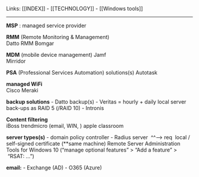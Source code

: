 Links: [[INDEX]] - [[TECHNOLOGY]] - [[Windows tools]]

--- 

**MSP** : managed service provider 

**RMM** (Remote Monitoring & Management)  
Datto RMM
Bomgar


**MDM** (mobile device management)
Jamf  
Mirridor

  
**PSA** (Professional Services Automation) solutions(s)
Autotask

  

**managed WiFi**  
Cisco Meraki

  

**backup solutions**
\- Datto backup(s)
\- Veritas = hourly + daily local server back-ups as RAID 5 (/RAID 10)
\- Intronis

  

**Content filtering**  
iBoss
trendmicro (email, WIN, )
apple classroom

  

**server types(s)**
\- domain policy controller
\- Radius server  ^^--> req  local / self-signed certificate (\*\*same machine)
Remote Server Administration Tools for Windows 10 (“manage optional features” > “Add a feature” >  “RSAT: ...”)

  
**email:**
\- Exchange (AD)
\- O365 (Azure)